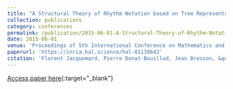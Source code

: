 ```yaml
---
title: "A Structural Theory of Rhythm Notation based on Tree Representations and Term Rewriting"
collection: publications
category: conferences
permalink: /publication/2015-06-01-A-Structural-Theory-of-Rhythm-Notation-based-on-Tree-Representations-and-Term-Rewriting
date: 2015-06-01
venue: 'Proceedings of 5th International Conference on Mathematics and Computation in Music (MCM), Springer LNCS vol. 9110'
paperurl: 'https://inria.hal.science/hal-01138642'
citation: 'Florent Jacquemard, Pierre Donat-Bouillud, Jean Bresson, &quot;A Structural Theory of Rhythm Notation based on Tree Representations and Term Rewriting&quot; In the proceedings of 5th International Conference on Mathematics and Computation in Music (MCM), Springer LNCS vol. 9110, 2015.'
---
```

[Access paper here](https://doi.org/10.1007/978-3-319-20603-5_1){:target="_blank"}
